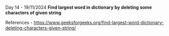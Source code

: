 Day 14 - 19/11/2024
**Find largest word in dictionary by deleting some characters of given string**

References - https://www.geeksforgeeks.org/find-largest-word-dictionary-deleting-characters-given-string/
